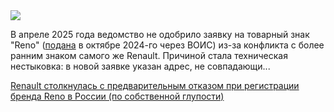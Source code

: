 <!--2025-09-17 14:29:31-->
<div class="yb">
  <div class="rss habr"><img src="https://habrastorage.org/getpro/habr/upload_files/cf3/acc/8ac/cf3acc8ac5db26ef49956d91812a3f36.png" /><p>В апреле 2025 года ведомство не одобрило заявку на товарный знак "Reno" (<a href="https://www3.wipo.int/madrid/monitor/en/showData.jsp?ID=ROM.1828535" rel="noopener noreferrer nofollow">подана</a> в октябре 2024-го через ВОИС) из-за конфликта с более ранним знаком самого же Renault. Причиной стала техническая нестыковка: в новой заявке указан адрес, не совпадающи... <p class="titl"><a href="https://habr.com/ru/companies/onlinepatent/news/947888/?utm_source=habrahabr&utm_medium=rss&utm_campaign=947888">Renault столкнулась с предварительным отказом при регистрации бренда Reno в России (по собственной глупости)</a></p></div>
</div>
